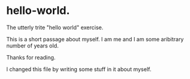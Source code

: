 # hello-world.
The utterly trite "hello world" exercise.

This is a short passage about myself. I am me and I am some aribitrary number of years old.

Thanks for reading.

I changed this file by writing some stuff in it about myself.
